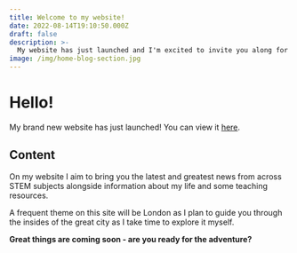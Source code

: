 ```yaml
---
title: Welcome to my website!
date: 2022-08-14T19:10:50.000Z
draft: false
description: >-
  My website has just launched and I'm excited to invite you along for the ride!
image: /img/home-blog-section.jpg
---
```


# Hello!

My brand new website has just launched! You can view it [here](https://neoski.tk).

## Content

On my website I aim to bring you the latest and greatest news from across STEM subjects alongside information about my life and some teaching resources.

A frequent theme on this site will be London as I plan to guide you through the insides of the great city as I take time to explore it myself.

**Great things are coming soon - are you ready for the adventure?**
